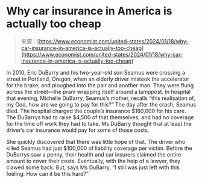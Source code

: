 <!--yml
category: 未分类
date: 2024-05-27 14:34:33
-->

# Why car insurance in America is actually too cheap

> 来源：[https://www.economist.com/united-states/2024/01/18/why-car-insurance-in-america-is-actually-too-cheap](https://www.economist.com/united-states/2024/01/18/why-car-insurance-in-america-is-actually-too-cheap)

In 2010, Eric DuBarry and his two-year-old son Seamus were crossing a street in Portland, Oregon, when an elderly driver mistook the accelerator for the brake, and ploughed into the pair and another man. They were flung across the street—the pram wrapping itself around a lamppost. In hospital that evening, Michelle DuBarry, Seamus’s mother, recalls “this realisation of, my God, how are we going to pay for this?” The day after the crash, Seamus died. The hospital charged the couple’s insurance $180,000 for his care. The DuBarrys had to raise $4,500 of that themselves; and had no coverage for the time off work they had to take. Ms DuBarry thought that at least the driver’s car insurance would pay for some of those costs.

She quickly discovered that there was little hope of that. The driver who killed Seamus had just $100,000 of liability coverage per victim. Before the DuBarrys saw a penny, their health and car insurers claimed the entire amount to cover their costs. Eventually, with the help of a lawyer, they clawed some back. But, says Ms DuBarry, “I still was just left with this feeling: How can it be this hard?”